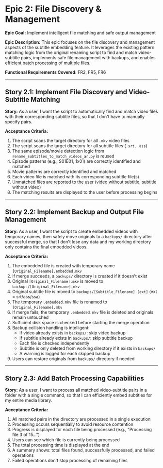 # Epic 2: File Discovery & Management

**Epic Goal:** Implement intelligent file matching and safe output management

**Epic Description:**
This epic focuses on the file discovery and management aspects of the subtitle embedding feature. It leverages the existing pattern matching logic from the original renaming script to find and match video-subtitle pairs, implements safe file management with backups, and enables efficient batch processing of multiple files.

**Functional Requirements Covered:** FR2, FR5, FR6

---

## Story 2.1: Implement File Discovery and Video-Subtitle Matching

**Story:**
As a user, I want the script to automatically find and match video files with their corresponding subtitle files, so that I don't have to manually specify pairs.

**Acceptance Criteria:**
1. The script scans the target directory for all `.mkv` video files
2. The script scans the target directory for all subtitle files (`.srt`, `.ass`)
3. The same episode/movie detection logic from `rename_subtitles_to_match_videos_ar.py` is reused
4. Episode patterns (e.g., S01E01, 1x01) are correctly identified and matched
5. Movie patterns are correctly identified and matched
6. Each video file is matched with its corresponding subtitle file(s)
7. Unmatched files are reported to the user (video without subtitle, subtitle without video)
8. The matching results are displayed to the user before processing begins

---

## Story 2.2: Implement Backup and Output File Management

**Story:**
As a user, I want the script to create embedded videos with temporary names, then safely move originals to a `backups/` directory after successful merge, so that I don't lose any data and my working directory only contains the final embedded videos.

**Acceptance Criteria:**
1. The embedded file is created with temporary name `[Original_Filename].embedded.mkv`
2. If merge succeeds, a `backups/` directory is created if it doesn't exist
3. Original `[Original_Filename].mkv` is moved to `backups/[Original_Filename].mkv`
4. Original subtitle file is moved to `backups/[Subtitle_Filename].[ext]` (ext = srt/ass/ssa)
5. The temporary `.embedded.mkv` file is renamed to `[Original_Filename].mkv`
6. If merge fails, the temporary `.embedded.mkv` file is deleted and originals remain untouched
7. Sufficient disk space is checked before starting the merge operation
8. Backup collision handling is intelligent:
   - If video already exists in `backups/`: skip video backup
   - If subtitle already exists in `backups/`: skip subtitle backup
   - Each file is checked independently
   - Subtitle is only deleted from working directory if it exists in `backups/`
   - A warning is logged for each skipped backup
9. Users can restore originals from `backups/` directory if needed

---

## Story 2.3: Add Batch Processing Capabilities

**Story:**
As a user, I want to process all matched video-subtitle pairs in a folder with a single command, so that I can efficiently embed subtitles for my entire media library.

**Acceptance Criteria:**
1. All matched pairs in the directory are processed in a single execution
2. Processing occurs sequentially to avoid resource contention
3. Progress is displayed for each file being processed (e.g., "Processing file 3 of 15...")
4. Users can see which file is currently being processed
5. The total processing time is displayed at the end
6. A summary shows: total files found, successfully processed, and failed operations
7. Failed operations don't stop processing of remaining files
